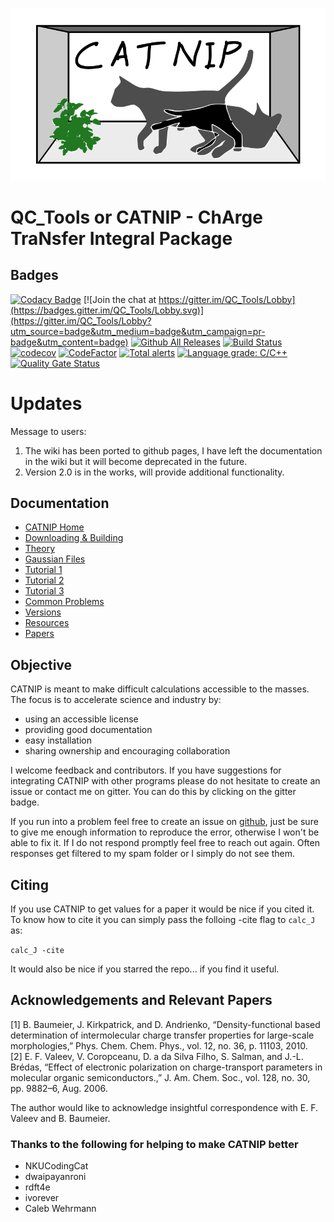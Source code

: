 ![CATNIPLOGO](docs/images/CATNIPLong.png)

# QC_Tools or CATNIP - ChArge TraNsfer Integral Package

## Badges

[![Codacy Badge](https://app.codacy.com/project/badge/Grade/4523458aa098452ea9a1aeea172e5b71)](https://www.codacy.com/gh/JoshuaSBrown/QC_Tools/dashboard?utm_source=github.com&amp;utm_medium=referral&amp;utm_content=JoshuaSBrown/QC_Tools&amp;utm_campaign=Badge_Grade)
[![Join the chat at https://gitter.im/QC_Tools/Lobby](https://badges.gitter.im/QC_Tools/Lobby.svg)](https://gitter.im/QC_Tools/Lobby?utm_source=badge&utm_medium=badge&utm_campaign=pr-badge&utm_content=badge)
[![Github All Releases](https://img.shields.io/github/downloads/JoshuaSBrown/QC_Tools/total.svg)]()
[![Build Status](https://travis-ci.org/JoshuaSBrown/QC_Tools.svg?branch=master)](https://travis-ci.org/JoshuaSBrown/QC_Tools)
[![codecov](https://codecov.io/gh/JoshuaSBrown/QC_Tools/branch/master/graph/badge.svg)](https://codecov.io/gh/JoshuaSBrown/QC_Tools)
[![CodeFactor](https://www.codefactor.io/repository/github/joshuasbrown/qc_tools/badge)](https://www.codefactor.io/repository/github/joshuasbrown/qc_tools)
[![Total alerts](https://img.shields.io/lgtm/alerts/g/JoshuaSBrown/QC_Tools.svg?logo=lgtm&logoWidth=18)](https://lgtm.com/projects/g/JoshuaSBrown/QC_Tools/alerts/)
[![Language grade: C/C++](https://img.shields.io/lgtm/grade/cpp/g/JoshuaSBrown/QC_Tools.svg?logo=lgtm&logoWidth=18)](https://lgtm.com/projects/g/JoshuaSBrown/QC_Tools/context:cpp)
[![Quality Gate Status](https://sonarcloud.io/api/project_badges/measure?project=JoshuaSBrown_QC_Tools&metric=alert_status)](https://sonarcloud.io/summary/new_code?id=JoshuaSBrown_QC_Tools)

# Updates

Message to users:

1. The wiki has been ported to github pages, I have left the documentation in the wiki but it will become deprecated in the future.
2. Version 2.0 is in the works, will provide additional functionality.

## Documentation

* [CATNIP Home](https://joshuasbrown.github.io/docs/CATNIP/catnip_home.html)
* [Downloading & Building](https://joshuasbrown.github.io/docs/CATNIP/catnip_downloads.html)
* [Theory](https://joshuasbrown.github.io/docs/CATNIP/catnip_theory.html)
* [Gaussian Files](https://joshuasbrown.github.io/docs/CATNIP/catnip_gaussian_files.html)
* [Tutorial 1](https://joshuasbrown.github.io/docs/CATNIP/catnip_tutorial1.html)
* [Tutorial 2](https://joshuasbrown.github.io/docs/CATNIP/catnip_tutorial2.html)
* [Tutorial 3](https://joshuasbrown.github.io/docs/CATNIP/catnip_tutorial3.html)
* [Common Problems](https://joshuasbrown.github.io/docs/CATNIP/catnip_common_problems.html)
* [Versions](https://joshuasbrown.github.io/docs/CATNIP/catnip_versions.html)
* [Resources](https://joshuasbrown.github.io/docs/CATNIP/catnip_resources.html)
* [Papers](https://joshuasbrown.github.io/docs/CATNIP/catnip_papers.html)

## Objective

CATNIP is meant to make difficult calculations accessible to the masses. The focus is to accelerate science and industry by:
 * using an accessible license
 * providing good documentation
 * easy installation
 * sharing ownership and encouraging collaboration
 
I welcome feedback and contributors. If you have suggestions for integrating CATNIP with other programs please do not hesitate to create an issue or contact me on gitter. You can do this by clicking on the gitter badge.

If you run into a problem feel free to create an issue on [github](https://github.com/JoshuaSBrown/QC_Tools/issues), just be sure to give me enough information to reproduce the error, otherwise I won't be able to fix it. If I do not respond promptly feel free to reach out again. Often responses get filtered to my spam folder or I simply do not see them.

## Citing

If you use CATNIP to get values for a paper it would be nice if you cited it. To know how to cite it you can simply pass the folloing -cite flag to `calc_J` as:

```calc_J -cite```

It would also be nice if you starred the repo... if you find it useful.

## Acknowledgements and Relevant Papers

[1]	B. Baumeier, J. Kirkpatrick, and D. Andrienko, “Density-functional based determination of intermolecular charge transfer properties for large-scale morphologies,” Phys. Chem. Chem. Phys., vol. 12, no. 36, p. 11103, 2010.  
[2]	E. F. Valeev, V. Coropceanu, D. a da Silva Filho, S. Salman, and J.-L. Brédas, “Effect of electronic polarization on charge-transport parameters in molecular organic semiconductors.,” J. Am. Chem. Soc., vol. 128, no. 30, pp. 9882–6, Aug. 2006.  

The author would like to acknowledge insightful correspondence with E. F. Valeev and B. Baumeier. 

### Thanks to the following for helping to make CATNIP better

* NKUCodingCat 
* dwaipayanroni
* rdft4e
* ivorever
* Caleb Wehrmann
